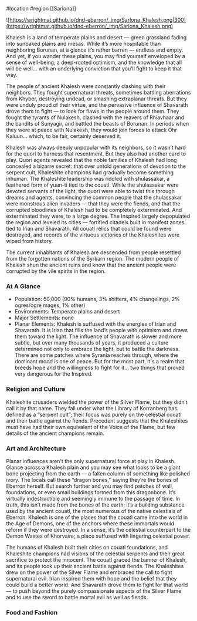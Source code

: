 #location #region [[Sarlona]]

![https://wrightmat.github.io/dnd-eberron/_img/Sarlona_Khalesh.png|300](https://wrightmat.github.io/dnd-eberron/_img/Sarlona_Khalesh.png)

Khalesh is a land of temperate plains and desert — green grassland fading into sunbaked plains and mesas. While it’s more hospitable than neighboring Borunan, at a glance it’s rather barren — endless and empty. And yet, if you wander these plains, you may find yourself enveloped by a sense of well-being, a deep-rooted optimism, and the knowledge that all will be well… with an underlying conviction that you’ll fight to keep it that way.

The people of ancient Khalesh were constantly clashing with their neighbors. They fought supernatural threats, sometimes battling aberrations from Khyber, destroying undead, or smashing extraplanar threats. But they were unduly proud of their virtue, and the pervasive influence of Shavarath drove them to fight — to look for flaws in the people around them. They fought the tyrants of Nulakesh, clashed with the reavers of Rhiavhaar and the bandits of Sunyagir, and battled the beasts of Borunan. In periods when they were at peace with Nulakesh, they would join forces to attack Ohr Kaluun… which, to be fair, certainly deserved it.

Khalesh was always deeply unpopular with its neighbors, so it wasn’t hard for the quori to harness that resentment. But they also had another card to play. Quori agents revealed that the noble families of Khalesh had long concealed a bizarre secret: that over untold generations of devotion to the serpent cult, Khaleshite champions had gradually become something inhuman. The Khaleshite leadership was riddled with shulassakar, a feathered form of yuan-ti tied to the couatl. While the shulassakar were devoted servants of the light, the quori were able to twist this through dreams and agents, convincing the common people that the shulassakar were monstrous alien invaders — that they were the fiends, and that the
corrupted bloodlines of Khalesh had to be completely exterminated. And exterminated they were, to a large degree. The Inspired largely depopulated the region and leveled its cities — fortified citadels built in manifest zones tied to Irian and Shavarath. All couatl relics that could be found were destroyed, and records of the virtuous victories of the Khaleshites were wiped from history.

The current inhabitants of Khalesh are descended from people resettled from the forgotten nations of the Syrkarn region. The modern people of Khalesh shun the ancient ruins and know that the ancient people were corrupted by the vile spirits in the region.

### At A Glance

* Population: 50,000 (90% humans, 3% shifters, 4% changelings, 2% ogres/ogre mages, 1% other)
* Environments: Temperate plains and desert
* Major Settlements: none
* Planar Elements: Khalesh is suffused with the energies of Irian and Shavarath. It is Irian that fills the land’s people with optimism and draws them toward the light. The influence of Shavarath is slower and more subtle, but over many thousands of years, it produced a culture determined not only to embrace the light, but to battle the darkness. There are some patches where Syrania reaches through, where the dominant mood is one of peace. But for the most part, it's a realm that breeds hope and the willingness to fight for it… two things that proved very dangerous for the Inspired.

### Religion and Culture

Khaleshite crusaders wielded the power of the Silver Flame, but they didn’t call it by that name. They fall under what the Library of Korranberg has defined as a “serpent cult”; their focus was purely on the celestial couatl and their battle against the fiends. Precedent suggests that the Khaleshites must have had their own equivalent of the Voice of the Flame, but few details of the ancient champions remain.

### Art and Architecture

Planar influences aren’t the only supernatural force at play in Khalesh. Glance across a Khalesh plain and you may see what looks to be a giant bone projecting from the earth — a fallen column of something like polished ivory. The locals call these “dragon bones,” saying they’re the bones of Eberron herself. But search further and you may find patches of wall, foundations, or even small buildings formed from this dragonbone. It’s virtually indestructible and seemingly immune to the passage of time. In truth, this isn’t made from the bones of the earth; it’s a building substance used by the ancient couatl, the most numerous of the native celestials of Eberron. Khalesh is one of the places that the couatl came into the world in the Age of Demons, one of the anchors where these immortals would reform if they were destroyed. In a sense, it’s the celestial counterpart to the Demon Wastes of Khorvaire; a place suffused with lingering celestial power.

The humans of Khalesh built their cities on couatl foundations, and Khaleshite champions had visions of the celestial serpents and their great sacrifice to protect the innocent. The couatl graced the banner of Khalesh, and its people took up their ancient battle against fiends. The Khaleshites drew on the power of the Silver Flame and embraced the call to fight supernatural evil. Irian inspired them with hope and the belief that they could build a better world. And Shavarath drove them to fight for that world — to push beyond the purely compassionate aspects of the Silver Flame and to use the sword to battle mortal evil as well as fiends.

### Food and Fashion


